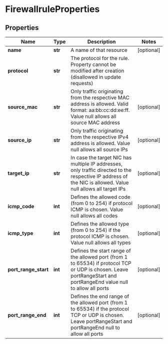 # FirewallruleProperties

## Properties
| Name | Type | Description | Notes |
| ------------ | ------------- | ------------- | ------------- |
| **name** | **str** | A name of that resource | [optional]  |
| **protocol** | **str** | The protocol for the rule. Property cannot be modified after creation (disallowed in update requests) |  |
| **source_mac** | **str** | Only traffic originating from the respective MAC address is allowed. Valid format: aa:bb:cc:dd:ee:ff. Value null allows all source MAC address | [optional]  |
| **source_ip** | **str** | Only traffic originating from the respective IPv4 address is allowed. Value null allows all source IPs | [optional]  |
| **target_ip** | **str** | In case the target NIC has multiple IP addresses, only traffic directed to the respective IP address of the NIC is allowed. Value null allows all target IPs | [optional]  |
| **icmp_code** | **int** | Defines the allowed code (from 0 to 254) if protocol ICMP is chosen. Value null allows all codes | [optional]  |
| **icmp_type** | **int** | Defines the allowed type (from 0 to 254) if the protocol ICMP is chosen. Value null allows all types | [optional]  |
| **port_range_start** | **int** | Defines the start range of the allowed port (from 1 to 65534) if protocol TCP or UDP is chosen. Leave portRangeStart and portRangeEnd value null to allow all ports | [optional]  |
| **port_range_end** | **int** | Defines the end range of the allowed port (from 1 to 65534) if the protocol TCP or UDP is chosen. Leave portRangeStart and portRangeEnd null to allow all ports | [optional]  |


